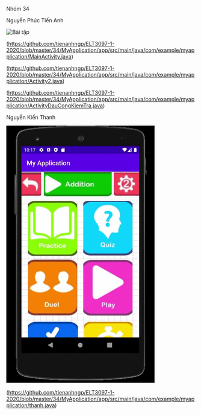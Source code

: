 Nhóm 34

Nguyễn Phúc Tiến Anh






![Bài tập](https://github.com/tienanhngp/a/blob/master/Android%20Emulator%20-%20Nexus_5X_API_24_5554%202020-10-14%2003-45-59.gif)

(https://github.com/tienanhngp/ELT3097-1-2020/blob/master/34/MyApplication/app/src/main/java/com/example/myapplication/MainActivity.java)

(https://github.com/tienanhngp/ELT3097-1-2020/blob/master/34/MyApplication/app/src/main/java/com/example/myapplication/Activity2.java)

(https://github.com/tienanhngp/ELT3097-1-2020/blob/master/34/MyApplication/app/src/main/java/com/example/myapplication/ActivityDauCongKiemTra.java)

Nguyễn Kiến Thanh





![Bài tập](https://github.com/tienanhngp/ELT3097-1-2020/blob/master/NguyenKienThanh/Android%20Emulator%20-%20Nexus_5_API_30_5554%202020-10-06%2022-17-28.gif)


(https://github.com/tienanhngp/ELT3097-1-2020/blob/master/34/MyApplication/app/src/main/java/com/example/myapplication/thanh.java)

